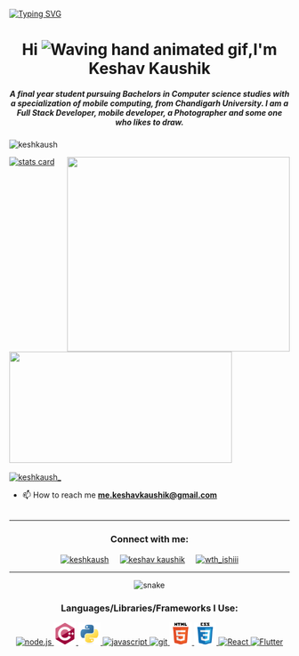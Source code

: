 [![Typing SVG](https://readme-typing-svg.herokuapp.com?color=F7EF47&lines=Welcome+To+My+Github+Profile)](https://git.io/typing-svg)

<h1 align="center">Hi <img src="https://raw.githubusercontent.com/nixin72/nixin72/master/wave.gif" 
         alt="Waving hand animated gif"
         height="45"
         width="45" />,I'm Keshav Kaushik</h1>
<h5 align="center">
A final year student pursuing Bachelors in Computer science studies with a specialization of mobile computing, from Chandigarh University. I am a Full Stack Developer, mobile developer, a Photographer and some one who likes to draw. 
</h5>
<p align="left"> <img src="https://komarev.com/ghpvc/?username=keshkaush&label=Profile%20views&color=0e75b6&style=flat" alt="keshkaush" /> </p>
<p>
<a align= "center" href="https://github.com/keshkaush">
<img alt= "stats card" height="200px" width="400" src="https://github-readme-streak-stats.herokuapp.com?user=keshkaush&theme=Javascript-dark&hide_border=true&date_format=M%20j%5B%2C%20Y%5D)">
<img align="right" height="350" width="400" src="https://cdn.dribbble.com/users/2238041/screenshots/4763918/working.gif" /> </a>
</p>
<img height="200px" width="400" src="https://github-readme-stats.vercel.app/api?username=keshkaush&count_private=true&theme=radical&show_icons=true" />

<p align="left"> <a href="https://twitter.com/keshkaush_" target="blank"><img src="https://img.shields.io/twitter/follow/keshkaush_?logo=twitter&style=for-the-badge" alt="keshkaush_" /></a> </p>

- 📫 How to reach me **me.keshavkaushik@gmail.com**
<br><br>
<hr>

<h3 align="center">Connect with me:</h3>
<p align="center">
<a href="https://twitter.com/keshkaush_" target="blank"><img align="center" src="https://img.icons8.com/cute-clipart/64/000000/twitter.png" alt="keshkaush" height="50" width="50" /></a> &nbsp;&nbsp;&nbsp;
<a href="https://www.linkedin.com/in/keshkaush/" target="blank"><img align="center" src="https://img.icons8.com/cute-clipart/64/000000/linkedin.png" alt="keshav kaushik" height="50" width="50" /></a>&nbsp;&nbsp;&nbsp;&nbsp;
<a href="https://www.instagram.com/seksy.me/" target="blank"><img align="center" src="https://img.icons8.com/cute-clipart/64/000000/instagram-new.png" alt="wth_ishiii" height="50" width="50" /></a>
</p>
<hr>
<p align="center">
  <img src="https://github.com/keshkaush/keshkaush/raw/output/github-contribution-grid-snake.svg" alt="snake"></center>
</p>


<h3 align="center">Languages/Libraries/Frameworks I Use:</h3>
<p align="center"> 
 <a href="http://nodejs.org/" target="_blank"> <img src="https://cdn.freebiesupply.com/logos/large/2x/nodejs-1-logo-png-transparent.png" alt="node.js" width="40" height="40"/> </a> 
 <a href="https://www.w3schools.com/cpp/" target="_blank"> <img src="https://raw.githubusercontent.com/devicons/devicon/master/icons/cplusplus/cplusplus-original.svg" alt="cplusplus" width="40" height="40"/> </a>
 <a href="https://www.python.org" target="_blank"> <img src="https://raw.githubusercontent.com/devicons/devicon/master/icons/python/python-original.svg" alt="python" width="40" height="40"/> </a> 
  <a href="https://javascript.info/" target="_blank"> <img src="https://www.freepnglogos.com/uploads/javascript-png/javascript-logo-transparent-logo-javascript-images-3.png" alt="javascript" width="40" height="40"/> </a> 
  <a href="https://git-scm.com/" target="_blank"> <img src="https://www.vectorlogo.zone/logos/git-scm/git-scm-icon.svg" alt="git" width="40" height="40"/> </a>
  <a href="https://www.w3.org/html/" target="_blank"> <img src="https://raw.githubusercontent.com/devicons/devicon/master/icons/html5/html5-original-wordmark.svg" alt="html5" width="40" height="40"/> </a> 
 <a href="https://www.w3schools.com/css/" target="_blank"> <img src="https://raw.githubusercontent.com/devicons/devicon/master/icons/css3/css3-original-wordmark.svg" alt="css3" width="40" height="40"/> </a>
 <a href="https://reactjs.org" target="_blank"> <img src="https://cdn4.iconfinder.com/data/icons/logos-3/600/React.js_logo-512.png" alt="React" width="40" height="40"/> </a>
  <a href="https://flutter.dev" target="_blank"> <img src="https://www.seekpng.com/png/full/945-9454419_nuff-said-show-me-the-code-flutter-bottom.png" alt="Flutter" width="40" height="40"/> </a>
</p> 

